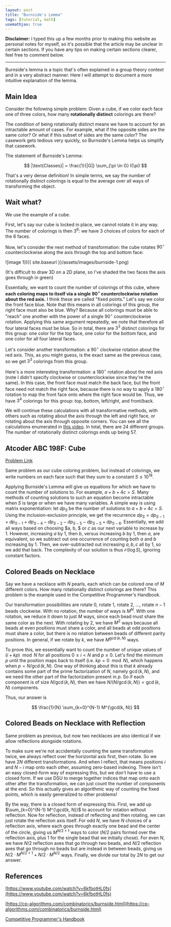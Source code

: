 ```yaml
---
layout: post
title: "Burnside's Lemma"
tags: [tutorial, math]
usemathjax: true
---
```


**Disclaimer:** I typed this up a few months prior to making this website as personal notes for myself, so it's possible that the article may be unclear in certain sections. If you have any tips on making certain sections clearer, feel free to comment below.

---

Burnside's lemma is a topic that's often explained in a group theory context and in a very abstract manner. Here I will attempt to document a more intuitive explanation of the lemma.

## Main Idea

Consider the following simple problem: Given a cube, if we color each face one of three colors, how many **rotationally distinct** colorings are there?

The condition of being rotationally distinct means we have to account for an intractable amount of cases. For example, what if the opposite sides are the same color? Or what if this subset of sides are the same color? The casework gets tedious very quickly, so Burnside's Lemma helps us simplify that casework.

The statement of Burnside's Lemma:

$$
|\text{Classes}| = \frac{1}{|G|} \sum_{\pi \in G} I(\pi)
$$

That's a very dense definition! In simple terms, we say the number of rotationally distinct colorings is equal to the average over all ways of transforming the object.

## Wait what?

We use the example of a cube.

First, let's say our cube is locked in place, we cannot rotate it in any way. The number of colorings is then $3^6$: we have $3$ choices of colors for each of the $6$ faces.

Now, let's consider the next method of transformation: the cube rotates $90^\circ$ counterclockwise along the axis through the top and bottom face:

![image 1]({{ site.baseurl }}/assets/images/burnside-1.png)

(It's difficult to draw 3D on a 2D plane, so I've shaded the two faces the axis goes through in green)

Essentially, we want to count the number of colorings of this cube, where **each coloring maps to itself via a single $90^\circ$ counterclockwise rotation about the red axis.** I think these are called "fixed points." Let's say we color the front face blue. Note that this means in all colorings of this group, the right face must also be blue. Why? Because all colorings must be able to "reach" one another with the power of a single $90^\circ$ counterclockwise rotation. Applying this same argument repeatedly, we note that therefore all four lateral faces must be blue. So in total, there are $3^3$ distinct colorings for this group: one color for the top face, one color for the bottom face, and one color for all four lateral faces.

Let's consider another transformation: a $90^\circ$ clockwise rotation about the red axis. This, as you might guess, is the exact same as the previous case, so we get $3^3$ colorings from this group.

Here's a more interesting transformation: a $180^\circ$ rotation about the red axis (note I didn't specify clockwise or counterclockwise since they're the same). In this case, the front face must match the back face, but the front face need not match the right face, because there is no way to apply a $180^\circ$ rotation to map the front face onto where the right face would be. Thus, we have $3^4$ colorings for this group: top, bottom, left/right, and front/back.

We will continue these calculations with all transformative methods, with others such as rotating about the axis through the left and right face, or rotating about the axis through opposite corners. You can see all the calculations enumerated in [this video](https://youtu.be/6kfbotHL0fs?t=744). In total, there are $24$ different groups. The number of rotationally distinct colorings ends up being $57$.

## Atcoder ABC 198F: Cube

[Problem Link](https://atcoder.jp/contests/abc198/tasks/abc198_f)

Same problem as our cube coloring problem, but instead of colorings, we write numbers on each face such that they sum to a constant $S \leq 10^{18}$.

Applying Burnside's Lemma will give us equations for which we have to count the number of solutions to. For example, $a + b + 4c = S$. Many methods of counting solutions to such an equation become intractable when $S$ is large or when we have many variables. A simple way is using matrix exponentiation: let $dp_S$ be the number of solutions to $a + b + 4c = S$. Using the inclusion-exclusion principle, we get the recurrence $dp_S = dp_{S-1} + dp_{S-1} + dp_{S-4} - dp_{S-2} - dp_{S-5} - dp_{S-5} + dp_{S-6}$. Essentially, we add all ways based on choosing $a, b, $ or $c$ as our next variable to increase by $1$. However, increasing $a$ by $1$, then $b$, versus increasing $b$ by $1$, then $a$, are equivalent, so we subtract out one occurrence of counting both $a$ and $b$ increasing by $1$. Then, we over-subtracted out increasing $a, b, c$ all by $1$, so we add that back. The complexity of our solution is thus $\mathcal O(\log S)$, ignoring constant factors.

## Colored Beads on Necklace

Say we have a necklace with $N$ pearls, each which can be colored one of $M$ different colors. How many rotationally distinct colorings are there? This problem is the example used in the Competitive Programmer's Handbook.

Our transformation possibilities are rotate $0$, rotate $1$, rotate $2$, $\dots$, rotate $n - 1$ beads clockwise. With no rotation, the number of ways is $M^N$. With one rotation, we reduce it down to just $M$ ways, since each bead must share the same color as the next. With rotating by $2$, we have $M^2$ ways because all beads at even positions must share a color, and all beads at odd positions must share a color, but there is no relation between beads of different parity positions. In general, if we rotate by $k$, we have $M^{\gcd(k, N)}$ ways.

To prove this, we essentially want to count the number of unique values of $(i + kp) \mod N$ for all positions $0 \leq i < N$ and $p \geq 0$. Let's find the minimum $p$ until the position maps back to itself (i.e. $kp = 0 \mod N$), which happens when $p = N / \gcd(k, N)$. One way of thinking about this is that $k$ already contains some part of the prime factorization of $N$, namely $\gcd(k, N)$, and we need the other part of the factorization present in $p$. So if each component is of size $N / \gcd(k, N)$, then we have $N / (N / \gcd(k, N)) = \gcd(k, N)$ components.

Thus, our answer is

$$
\frac{1}{N} \sum_{k=0}^{N-1} M^{\gcd(k, N)}
$$

## Colored Beads on Necklace with Reflection

Same problem as previous, but now two necklaces are also identical if we allow reflections alongside rotations.

To make sure we're not accidentally counting the same transformation twice, we always reflect over the horizontal axis first, then rotate. So we have $2N$ different transformations. And when I reflect, that means positions $i$ and $N - i$ map onto each other, assuming zero-based indexing. There isn't an easy closed-form way of expressing this, but we don't have to use a closed form. If we use DSU to merge together indices that map onto each other after the transformation, we can just count the number of components at the end. So this actually gives an algorithmic way of counting the fixed points, which is easily generalized to other problems!

By the way, there is a closed form of expressing this. First, we add up $\sum_{k=0}^{N-1} M^{\gcd(k, N)}$ to account for rotation without reflection. Now for reflection, instead of reflecting and then rotating, we can just rotate the reflection axis itself. For odd $N$, we have $N$ choices of a reflection axis, where each goes through exactly one bead and the center of the circle, giving us $M^{N/2 + 1}$ ways to color ($N / 2$ pairs formed over the reflection axis, plus $1$ for the single bead that we initially chose). For even $N$, we have $N / 2$ reflection axes that go through two beads, and $N / 2$ reflection axes that go through no beads but are instead in between beads, giving us $N / 2 \cdot M^{N / 2 + 1} + N / 2 \cdot M^{N / 2}$ ways. Finally, we divide our total by $2N$ to get our answer.

## References

[https://www.youtube.com/watch?v=6kfbotHL0fs](https://www.youtube.com/watch?v=6kfbotHL0fs)

[https://cp-algorithms.com/combinatorics/burnside.html](https://cp-algorithms.com/combinatorics/burnside.html)

[Competitive Programmer's Handbook](https://github.com/pllk/cphb/)